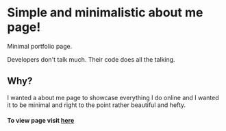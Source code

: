 # Simple and minimalistic about me page!

Minimal portfolio page.

Developers don't talk much. Their code does all the talking.

## Why?

I wanted a about me page to showcase everything I do online and I wanted it to be minimal and right to the point rather beautiful and hefty.

#### To view page visit [here](https://jai-k-gohil.github.io/)
